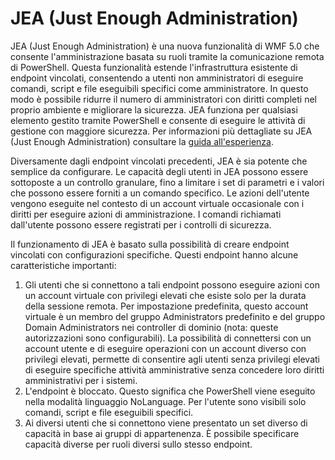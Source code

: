 # JEA (Just Enough Administration)
JEA (Just Enough Administration) è una nuova funzionalità di WMF 5.0 che consente l'amministrazione basata su ruoli tramite la comunicazione remota di PowerShell.  Questa funzionalità estende l'infrastruttura esistente di endpoint vincolati, consentendo a utenti non amministratori di eseguire comandi, script e file eseguibili specifici come amministratore.  In questo modo è possibile ridurre il numero di amministratori con diritti completi nel proprio ambiente e migliorare la sicurezza.  JEA funziona per qualsiasi elemento gestito tramite PowerShell e consente di eseguire le attività di gestione con maggiore sicurezza.  Per informazioni più dettagliate su JEA (Just Enough Administration) consultare la [guida all'esperienza](http://aka.ms/JEA).

Diversamente dagli endpoint vincolati precedenti, JEA è sia potente che semplice da configurare.  Le capacità degli utenti in JEA possono essere sottoposte a un controllo granulare, fino a limitare i set di parametri e i valori che possono essere forniti a un comando specifico. Le azioni dell'utente vengono eseguite nel contesto di un account virtuale occasionale con i diritti per eseguire azioni di amministrazione.  I comandi richiamati dall'utente possono essere registrati per i controlli di sicurezza.

Il funzionamento di JEA è basato sulla possibilità di creare endpoint vincolati con configurazioni specifiche.  Questi endpoint hanno alcune caratteristiche importanti:

1. Gli utenti che si connettono a tali endpoint possono eseguire azioni con un account virtuale con privilegi elevati che esiste solo per la durata della sessione remota.  Per impostazione predefinita, questo account virtuale è un membro del gruppo Administrators predefinito e del gruppo Domain Administrators nei controller di dominio (nota: queste autorizzazioni sono configurabili). La possibilità di connettersi con un account utente e di eseguire operazioni con un account diverso con privilegi elevati, permette di consentire agli utenti senza privilegi elevati di eseguire specifiche attività amministrative senza concedere loro diritti amministrativi per i sistemi.
2. L'endpoint è bloccato.  Questo significa che PowerShell viene eseguito nella modalità linguaggio NoLanguage.  Per l'utente sono visibili solo comandi, script e file eseguibili specifici.
3. Ai diversi utenti che si connettono viene presentato un set diverso di capacità in base ai gruppi di appartenenza.  È possibile specificare capacità diverse per ruoli diversi sullo stesso endpoint.<!--HONumber=Mar16_HO2-->
